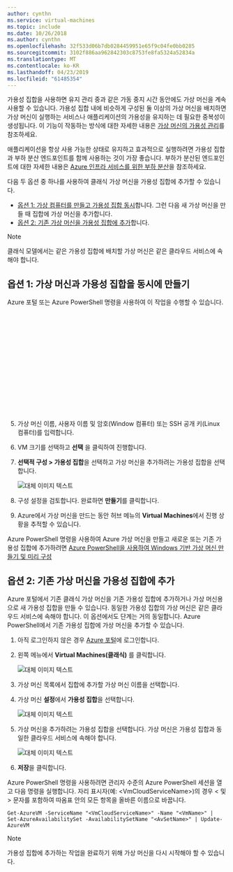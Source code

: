 ```yaml
---
author: cynthn
ms.service: virtual-machines
ms.topic: include
ms.date: 10/26/2018
ms.author: cynthn
ms.openlocfilehash: 32f533d06b7db0284459951e65f9c04fe0bb0285
ms.sourcegitcommit: 3102f886aa962842303c8753fe8fa5324a52834a
ms.translationtype: MT
ms.contentlocale: ko-KR
ms.lasthandoff: 04/23/2019
ms.locfileid: "61485354"
---
```

가용성 집합을 사용하면 유지 관리 중과 같은 가동 중지 시간 동안에도 가상 머신을 계속 사용할 수 있습니다. 가용성 집합 내에 비슷하게 구성된 둘 이상의 가상 머신을 배치하면 가상 머신이 실행하는 서비스나 애플리케이션의 가용성을 유지하는 데 필요한 중복성이 생성됩니다. 이 기능이 작동하는 방식에 대한 자세한 내용은 [가상 머신의 가용성 관리][Manage the availability of virtual machines]를 참조하세요.

애플리케이션을 항상 사용 가능한 상태로 유지하고 효과적으로 실행하려면 가용성 집합과 부하 분산 엔드포인트를 함께 사용하는 것이 가장 좋습니다. 부하가 분산된 엔드포인트에 대한 자세한 내용은 [Azure 인프라 서비스를 위한 부하 분산][Load balancing for Azure infrastructure services]을 참조하세요.

다음 두 옵션 중 하나를 사용하여 클래식 가상 머신을 가용성 집합에 추가할 수 있습니다.

* [옵션 1: 가상 컴퓨터를 만들고 가용성 집합 동시][Option 1: Create a virtual machine and an availability set at the same time]합니다. 그런 다음 새 가상 머신을 만들 때 집합에 가상 머신을 추가합니다.
* [옵션 2: 기존 가상 머신을 가용성 집합에 추가][Option 2: Add an existing virtual machine to an availability set]합니다.

> [!NOTE]
> 클래식 모델에서는 같은 가용성 집합에 배치할 가상 머신은 같은 클라우드 서비스에 속해야 합니다.
> 
> 

## <a id="createset"> </a>옵션 1: 가상 머신과 가용성 집합을 동시에 만들기
Azure 포털 또는 Azure PowerShell 명령을 사용하여 이 작업을 수행할 수 있습니다.

Azure 포털을 사용하려면

1. 아직 로그인하지 않은 경우 [Azure 포털](https://portal.azure.com)에 로그인합니다.
2. **리소스 만들기** > **계산**를 클릭합니다.
3. 사용하려는 Marketplace 가상 머신 이미지를 선택합니다. Linux 또는 Windows 가상 머신을 만들도록 선택할 수 있습니다.
4. 선택한 가상 머신에 대해 배포 모델이 **클래식**으로 설정되어 있는지 확인한 다음 **만들기**를 클릭합니다.
   
    ![대체 이미지 텍스트](./media/virtual-machines-common-classic-configure-availability/ChooseClassicModel.png)
5. 가상 머신 이름, 사용자 이름 및 암호(Window 컴퓨터) 또는 SSH 공개 키(Linux 컴퓨터)를 입력합니다. 
6. VM 크기를 선택하고 **선택** 을 클릭하여 진행합니다.
7. **선택적 구성 > 가용성 집합**을 선택하고 가상 머신을 추가하려는 가용성 집합을 선택합니다.
   
    ![대체 이미지 텍스트](./media/virtual-machines-common-classic-configure-availability/ChooseAvailabilitySet.png) 
8. 구성 설정을 검토합니다. 완료하면 **만들기**를 클릭합니다.
9. Azure에서 가상 머신을 만드는 동안 허브 메뉴의 **Virtual Machines**에서 진행 상황을 추적할 수 있습니다.

Azure PowerShell 명령을 사용하여 Azure 가상 머신을 만들고 새로운 또는 기존 가용성 집합에 추가하려면 [Azure PowerShell을 사용하여 Windows 기반 가상 머신 만들기 및 미리 구성](../articles/virtual-machines/windows/classic/create-powershell.md?toc=%2fazure%2fvirtual-machines%2fwindows%2fclassic%2ftoc.json)

## <a id="addmachine"> </a>옵션 2: 기존 가상 머신을 가용성 집합에 추가
Azure 포털에서 기존 클래식 가상 머신을 기존 가용성 집합에 추가하거나 가상 머신용으로 새 가용성 집합을 만들 수 있습니다. 동일한 가용성 집합의 가상 머신은 같은 클라우드 서비스에 속해야 합니다. 이 옵션에서도 단계는 거의 동일합니다. Azure PowerShell에서 기존 가용성 집합에 가상 머신을 추가할 수 있습니다.

1. 아직 로그인하지 않은 경우 [Azure 포털](https://portal.azure.com)에 로그인합니다.
2. 왼쪽 메뉴에서 **Virtual Machines(클래식)** 를 클릭합니다.
   
    ![대체 이미지 텍스트](./media/virtual-machines-common-classic-configure-availability/ChooseClassicVM.png)
3. 가상 머신 목록에서 집합에 추가할 가상 머신 이름을 선택합니다.
4. 가상 머신 **설정**에서 **가용성 집합**을 선택합니다.
   
    ![대체 이미지 텍스트](./media/virtual-machines-common-classic-configure-availability/AvailabilitySetSettings.png)
5. 가상 머신을 추가하려는 가용성 집합을 선택합니다. 가상 머신은 가용성 집합과 동일한 클라우드 서비스에 속해야 합니다.
   
    ![대체 이미지 텍스트](./media/virtual-machines-common-classic-configure-availability/AvailabilitySetPicker.png)
6. **저장**을 클릭합니다.

Azure PowerShell 명령을 사용하려면 관리자 수준의 Azure PowerShell 세션을 열고 다음 명령을 실행합니다. 자리 표시자(예: &lt;VmCloudServiceName&gt;)의 경우 < 및 > 문자를 포함하여 따옴표 안의 모든 항목을 올바른 이름으로 바꿉니다.

    Get-AzureVM -ServiceName "<VmCloudServiceName>" -Name "<VmName>" | Set-AzureAvailabilitySet -AvailabilitySetName "<AvSetName>" | Update-AzureVM

> [!NOTE]
> 가용성 집합에 추가하는 작업을 완료하기 위해 가상 머신을 다시 시작해야 할 수 있습니다.
> 
> 

<!-- LINKS -->
[Option 1: Create a virtual machine and an availability set at the same time]: #createset
[Option 2: Add an existing virtual machine to an availability set]: #addmachine

[Load balancing for Azure infrastructure services]: ../articles/virtual-machines/virtual-machines-linux-load-balance.md
[Manage the availability of virtual machines]:../articles/virtual-machines/linux/manage-availability.md

[Create a virtual machine running Windows]: ../articles/virtual-machines/virtual-machines-windows-hero-tutorial.md
[Virtual Network overview]: ../articles/virtual-network/virtual-networks-overview.md

